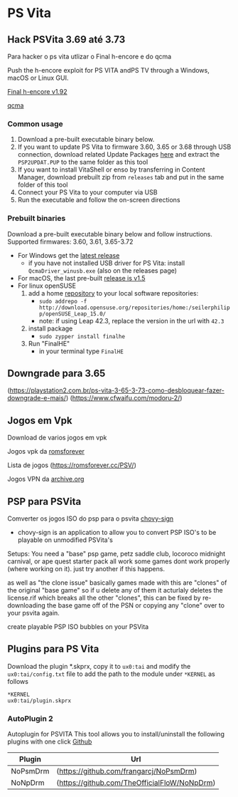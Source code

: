 # PS Vita

## Hack PSVita 3.69 até 3.73
Para hacker o ps vita utlizar o Final h-encore e do qcma

Push the h-encore exploit for PS VITA andPS TV through a Windows, macOS or Linux GUI.

[Final h-encore v1.92](https://github.com/soarqin/finalhe/releases)

[qcma](https://github.com/codestation/qcma)

### Common usage

1. Download a pre-built executable binary below.
1. If you want to update PS Vita to firmware 3.60, 3.65 or 3.68 through USB connection, download related Update Packages [here](https://darthsternie.net/index.php/ps-vita-firmwares/) and extract the `PSP2UPDAT.PUP` to the same folder as this tool
1. If you want to install VitaShell or enso by transferring in Content Manager, download prebuilt zip from `releases` tab and put in the same folder of this tool
1. Connect your PS Vita to your computer via USB
1. Run the executable and follow the on-screen directions

### Prebuilt binaries

Download a pre-built executable binary below and follow instructions. Supported firmwares: 3.60, 3.61, 3.65-3.72

- For Windows get the [latest release](https://github.com/soarqin/finalhe/releases/latest)
  - if you have not installed USB driver for PS Vita: install `QcmaDriver_winusb.exe` (also on the releases page) 
- For macOS, the last pre-built [release is v1.5](https://github.com/soarqin/finalhe/releases/tag/v1.5)
- For linux openSUSE
  1. add a home [repository](https://software.opensuse.org/package/finalhe) to your local software repositories:
      - `sudo addrepo -f http://download.opensuse.org/repositories/home:/seilerphilipp/openSUSE_Leap_15.0/`
      - note: if using Leap 42.3, replace the version in the url with `42.3`
  2. install package
      - `sudo zypper install finalhe`
  3. Run "FinalHE"
      - in your terminal type `FinalHE`

## Downgrade para 3.65
(https://playstation2.com.br/ps-vita-3-65-3-73-como-desbloquear-fazer-downgrade-e-mais/)
(https://www.cfwaifu.com/modoru-2/)

## Jogos em Vpk
Download de varios jogos em vpk

Jogos vpk da [romsforever](https://romsforever.cc/PSV/VPK%20Games/Patched/?ND)

Lista de jogos (https://romsforever.cc/PSV/)

Jogos VPN da [archive.org](https://archive.org/download/PSVITA_VPK)

## PSP para PSVita
Comverter os jogos ISO do psp para o psvita
[chovy-sign](https://github.com/KuromeSan/chovy-sign/releases)

- chovy-sign is an application to allow you to convert PSP ISO's to be playable on unmodified PSVita's

Setups:
You need a "base" psp game, petz saddle club, locoroco midnight carnival, or ape quest starter pack all work
some games dont work properly (where working on it). just try another if this happens.

as well as "the clone issue" basically games made with this are "clones" of the original "base game" so if u delete any of them it acturlaly deletes the license.rif which breaks all the other "clones", this can be fixed by re-downloading the base game off of the PSN or copying any "clone" over to your psvita again.

create playable PSP ISO bubbles on your PSVita

## Plugins para PS Vita

Download the plugin *.skprx, copy it to `ux0:tai` and modify the `ux0:tai/config.txt` file to add the path to the module under `*KERNEL` as follows

```
*KERNEL
ux0:tai/plugin.skprx
```

### AutoPlugin 2
Autoplugin for PSVITA This tool allows you to install/uninstall the following plugins with one click
[Github](https://github.com/ONElua/AutoPlugin2/releases)

| Plugin | Url |
|--------|-------|
| NoPsmDrm | (https://github.com/frangarcj/NoPsmDrm)|
| NoNpDrm | (https://github.com/TheOfficialFloW/NoNpDrm) |




